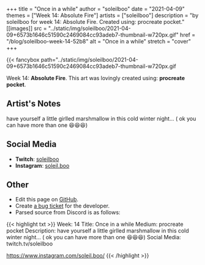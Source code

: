+++
title =       "Once in a while"
author =      "soleilboo"
date =        "2021-04-09"
themes =      ["Week 14: Absolute Fire"]
artists =     ["soleilboo"]
description = "by soleilboo for week 14: Absolute Fire. Created using: procreate pocket."
[[images]]
              src = "../static/img/soleilboo/2021-04-09+6573b1646c51590c2469084cc93adeb7-thumbnail-w720px.gif"
              href = "/blog/soleilboo-week-14-52b8"
              alt = "Once in a while"
              stretch = "cover"
+++


{{< fancybox path="../static/img/soleilboo/2021-04-09+6573b1646c51590c2469084cc93adeb7-thumbnail-w720px.gif

Week 14: **Absolute Fire**. This art was lovingly created using: **procreate pocket**.

## Artist's Notes

have yourself a little girlled marshmallow in this cold winter night... ( ok you can have more than one 😆😆😆)

## Social Media

- **Twitch**: <a href='https://twitch.tv/soleilboo' target='_blank'>soleilboo</a>
- **Instagram**: <a href='https://instagram.com/soleil.boo' target='_blank'>soleil.boo</a>

## Other

- Edit this page on [GitHub](https://github.com/teaminkling/web-refresh/edit/main/content/blog/soleilboo-week-14-52b8.md).
- Create [a bug ticket](https://github.com/teaminkling/web-refresh/issues/new?assignees=&labels=bug&template=problem-report.md&title=) for the developer.
- Parsed source from Discord is as follows:

{{< highlight txt >}}
Week: 14
Title: Once in a while
Medium: procreate pocket
Description: have yourself a little girlled marshmallow in this cold winter night... ( ok you can have more than one 😆😆😆) 
Social Media:
twitch.tv/soleilboo

https://www.instagram.com/soleil.boo/
{{< /highlight >}}